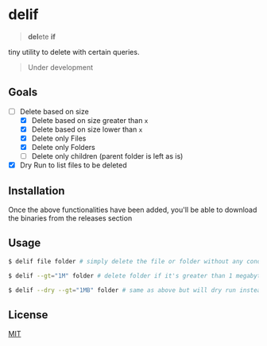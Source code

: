 # delif

> **del**ete **if**

tiny utility to delete with certain queries.

> Under development

## Goals

- [ ] Delete based on size
  - [x] Delete based on size greater than `x`
  - [x] Delete based on size lower than `x`
  - [x] Delete only Files
  - [x] Delete only Folders
  - [ ] Delete only children (parent folder is left as is)
- [x] Dry Run to list files to be deleted

## Installation

Once the above functionalities have been added, you'll be able to download the binaries from the releases section

## Usage

```sh
$ delif file folder # simply delete the file or folder without any conditions

$ delif --gt="1M" folder # delete folder if it's greater than 1 megabyte

$ delif --dry --gt="1MB" folder # same as above but will dry run instead of actually deleting stuff
```

## License

[MIT](/license)
